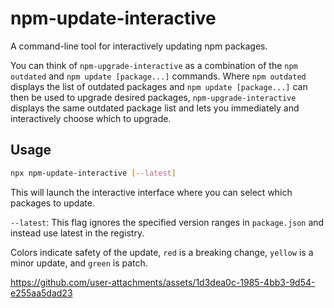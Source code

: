 # npm-update-interactive

A command-line tool for interactively updating npm packages.

You can think of `npm-upgrade-interactive` as a combination of the `npm outdated` and `npm update [package...]` commands. Where `npm outdated` displays the list of outdated packages and `npm update [package...]` can then be used to upgrade desired packages, `npm-upgrade-interactive` displays the same outdated package list and lets you immediately and interactively choose which to upgrade.

## Usage

```bash
npx npm-update-interactive [--latest]
```

This will launch the interactive interface where you can select which packages to update.

`--latest`: This flag ignores the specified version ranges in `package.json` and instead use latest in the registry.

Colors indicate safety of the update, `red` is a breaking change, `yellow` is a minor update, and `green` is patch.

https://github.com/user-attachments/assets/1d3dea0c-1985-4bb3-9d54-e255aa5dad23

